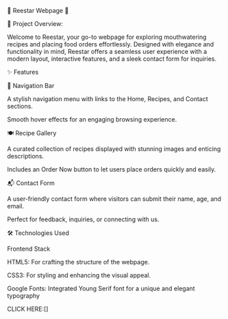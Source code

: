 🌟 Reestar Webpage 🌟

🚀 Project Overview:

Welcome to Reestar, your go-to webpage for exploring mouthwatering recipes and placing food orders effortlessly. Designed with elegance and functionality in mind, Reestar offers a seamless user experience with a modern layout, interactive features, and a sleek contact form for inquiries.

✨ Features


🧭 Navigation Bar

A stylish navigation menu with links to the Home, Recipes, and Contact sections.

Smooth hover effects for an engaging browsing experience.

🍽️ Recipe Gallery

A curated collection of recipes displayed with stunning images and enticing descriptions.

Includes an Order Now button to let users place orders quickly and easily.

📬 Contact Form

A user-friendly contact form where visitors can submit their name, age, and email.

Perfect for feedback, inquiries, or connecting with us.

🛠️ Technologies Used

Frontend Stack

HTML5: For crafting the structure of the webpage.

CSS3: For styling and enhancing the visual appeal.

Google Fonts: Integrated Young Serif font for a unique and elegant typography

CLICK HERE:[]
